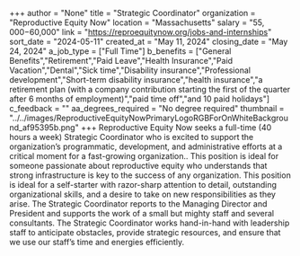 +++
author = "None"
title = "Strategic Coordinator"
organization = "Reproductive Equity Now"
location = "Massachusetts"
salary = "$55,000-$60,000"
link = "https://reproequitynow.org/jobs-and-internships"
sort_date = "2024-05-11"
created_at = "May 11, 2024"
closing_date = "May 24, 2024"
a_job_type = ["Full Time"]
b_benefits = ["General Benefits","Retirement","Paid Leave","Health Insurance","Paid Vacation","Dental","Sick time","Disability insurance","Professional development","Short-term disability insurance","health insurance","a retirement plan (with a company contribution starting the first of the quarter after 6 months of employment)","paid time off","and 10 paid holidays"]
c_feedback = ""
aa_degrees_required = "No degree required"
thumbnail = "../../images/ReproductiveEquityNowPrimaryLogoRGBForOnWhiteBackground_af95395b.png"
+++
Reproductive Equity Now seeks a full-time (40 hours a week) Strategic Coordinator who is excited to support the organization’s programmatic, development, and administrative efforts at a critical moment for a fast-growing organization.. This position is ideal for someone passionate about reproductive equity who understands that strong infrastructure is key to the success of any organization. This position is ideal for a self-starter with razor-sharp attention to detail, outstanding organizational skills, and a desire to take on new responsibilities as they arise.  The Strategic Coordinator reports to the Managing Director and President and supports the work of a small but mighty staff and several consultants. The Strategic Coordinator works hand-in-hand with leadership staff to anticipate obstacles, provide strategic resources,  and ensure that we use our staff’s time and energies efficiently. 
